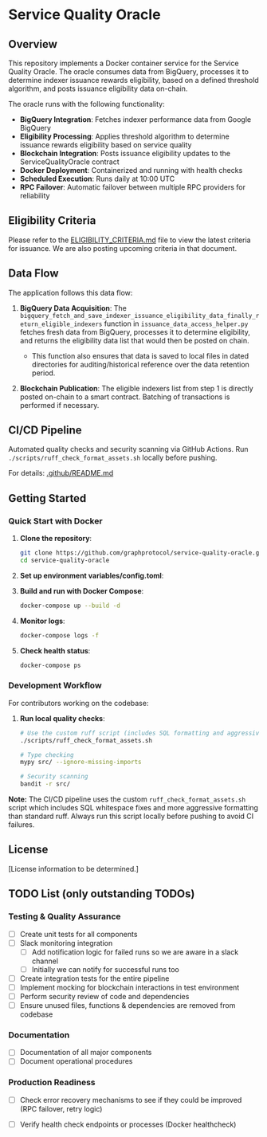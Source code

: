 # Service Quality Oracle


## Overview

This repository implements a Docker container service for the Service Quality Oracle. The oracle consumes data from BigQuery, processes it to determine indexer issuance rewards eligibility, based on a defined threshold algorithm, and posts issuance eligibility data on-chain.

The oracle runs with the following functionality:
- **BigQuery Integration**: Fetches indexer performance data from Google BigQuery
- **Eligibility Processing**: Applies threshold algorithm to determine issuance rewards eligibility based on service quality
- **Blockchain Integration**: Posts issuance eligibility updates to the ServiceQualityOracle contract
- **Docker Deployment**: Containerized and running with health checks
- **Scheduled Execution**: Runs daily at 10:00 UTC
- **RPC Failover**: Automatic failover between multiple RPC providers for reliability


## Eligibility Criteria

Please refer to the [ELIGIBILITY_CRITERIA.md](./ELIGIBILITY_CRITERIA.md) file to view the latest criteria for issuance. We are also posting upcoming criteria in that document.


## Data Flow

The application follows this data flow:

1. **BigQuery Data Acquisition**: The `bigquery_fetch_and_save_indexer_issuance_eligibility_data_finally_return_eligible_indexers` function in `issuance_data_access_helper.py` fetches fresh data from BigQuery, processes it to determine eligibility, and returns the eligibility data list that would then be posted on chain.
   - This function also ensures that data is saved to local files in dated directories for auditing/historical reference over the data retention period.

2. **Blockchain Publication**: The eligible indexers list from step 1 is directly posted on-chain to a smart contract. Batching of transactions is performed if necessary.

## CI/CD Pipeline

Automated quality checks and security scanning via GitHub Actions. Run `./scripts/ruff_check_format_assets.sh` locally before pushing.

For details: [.github/README.md](./.github/README.md)

## Getting Started

### Quick Start with Docker

1. **Clone the repository**:
   ```bash
   git clone https://github.com/graphprotocol/service-quality-oracle.git
   cd service-quality-oracle
   ```

2. **Set up environment variables/config.toml**:

3. **Build and run with Docker Compose**:
   ```bash
   docker-compose up --build -d
   ```

4. **Monitor logs**:
   ```bash
   docker-compose logs -f
   ```

5. **Check health status**:
   ```bash
   docker-compose ps
   ```

### Development Workflow

For contributors working on the codebase:

1. **Run local quality checks**:
   ```bash
   # Use the custom ruff script (includes SQL formatting and aggressive linting)
   ./scripts/ruff_check_format_assets.sh

   # Type checking
   mypy src/ --ignore-missing-imports

   # Security scanning
   bandit -r src/
   ```

**Note:** The CI/CD pipeline uses the custom `ruff_check_format_assets.sh` script which includes SQL whitespace fixes and more aggressive formatting than standard ruff. Always run this script locally before pushing to avoid CI failures.

## License

[License information to be determined.]


## TODO List (only outstanding TODOs)

### Testing & Quality Assurance
- [ ] Create unit tests for all components
- [ ] Slack monitoring integration
  - [ ] Add notification logic for failed runs so we are aware in a slack channel
  - [ ] Initially we can notify for successful runs too
- [ ] Create integration tests for the entire pipeline
- [ ] Implement mocking for blockchain interactions in test environment
- [ ] Perform security review of code and dependencies
- [ ] Ensure unused files, functions & dependencies are removed from codebase

### Documentation

- [ ] Documentation of all major components
- [ ] Document operational procedures

### Production Readiness
- [ ] Check error recovery mechanisms to see if they could be improved (RPC failover, retry logic)
- [ ] Verify health check endpoints or processes (Docker healthcheck)

